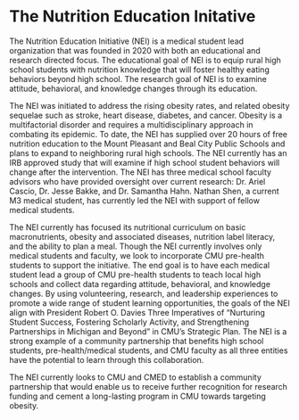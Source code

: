 # The Nutrition Education Initative

The Nutrition Education Initiative (NEI) is a medical student lead organization that was founded in 2020 with both an educational and research directed focus. The educational goal of NEI is to equip rural high school students with nutrition knowledge that will foster healthy eating behaviors beyond high school. The research goal of NEI is to examine attitude, behavioral, and knowledge changes through its education.

The NEI was initiated to address the rising obesity rates, and related obesity sequelae such as stroke, heart disease, diabetes, and cancer. Obesity is a multifactorial disorder and requires a multidisciplinary approach in combating its epidemic. To date, the NEI has supplied over 20 hours of free nutrition education to the Mount Pleasant and Beal City Public Schools and plans to expand to neighboring rural high schools. The NEI currently has an IRB approved study that will examine if high school student behaviors will change after the intervention. The NEI has three medical school faculty advisors who have provided oversight over current research: Dr. Ariel Cascio, Dr. Jesse Bakke, and Dr. Samantha Hahn. Nathan Shen, a current M3 medical student, has currently led the NEI with support of fellow medical students.

The NEI currently has focused its nutritional curriculum on basic macronutrients, obesity and associated diseases, nutrition label literacy, and the ability to plan a meal. Though the NEI currently involves only medical students and faculty, we look to incorporate CMU pre-health students to support the initiative. The end goal is to have each medical student lead a group of CMU pre-health students to teach local high schools and collect data regarding attitude, behavioral, and knowledge changes. By using volunteering, research, and leadership experiences to promote a wide range of student learning opportunities, the goals of the NEI align with President Robert O. Davies Three Imperatives of “Nurturing Student Success, Fostering Scholarly Activity, and Strengthening Partnerships in Michigan and Beyond” in CMU’s Strategic Plan. The NEI is a strong example of a community partnership that benefits high school students, pre-health/medical students, and CMU faculty as all three entities have the potential to learn through this collaboration.

The NEI currently looks to CMU and CMED to establish a community partnership that would enable us to receive further recognition for research funding and cement a long-lasting program in CMU towards targeting obesity.
